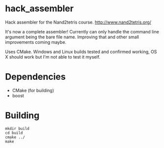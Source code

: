 # hack_assembler

Hack assembler for the Nand2tetris course. http://www.nand2tetris.org/

It's now a complete assembler! Currently can only handle the command line argument being the bare file name. Improving that and other small improvements coming maybe.

Uses CMake. Windows and Linux builds tested and confirmed working, OS X should work but I'm not able to test it myself.

# Dependencies

- CMake (for building)
- boost

# Building

```
mkdir build
cd build
cmake ../
make
```
